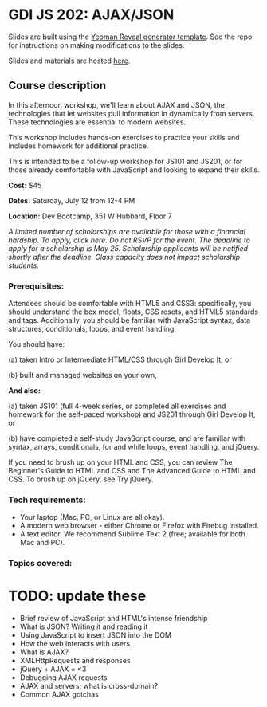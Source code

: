 # GDI JS 202: AJAX/JSON

Slides are built using the [Yeoman Reveal generator template](https://github.com/gdichicago/yeoman_reveal_template). See the repo for instructions on making modifications to the slides.

Slides and materials are hosted [here](http://gdichicago.com/classes/js202/workshop).

## Course description

In this afternoon workshop, we'll learn about AJAX and JSON, the technologies that let websites pull information in dynamically from servers. These technologies are essential to modern websites.

This workshop includes hands-on exercises to practice your skills and includes homework for additional practice.

This is intended to be a follow-up workshop for JS101 and JS201, or for those already comfortable with JavaScript and looking to expand their skills.


**Cost:** $45

**Dates:** Saturday, July 12 from 12-4 PM

**Location:** Dev Bootcamp, 351 W Hubbard, Floor 7

*A limited number of scholarships are available for those with a financial hardship. To apply, click here. Do not RSVP for the event. The deadline to apply for a scholarship is May 25. Scholarship applicants will be notified shortly after the deadline. Class capacity does not impact scholarship students.*


### Prerequisites:

Attendees should be comfortable with HTML5 and CSS3: specifically, you should understand the box model, floats, CSS resets, and HTML5 standards and tags. Additionally, you should be familiar with JavaScript syntax, data structures, conditionals, loops, and event handling.

You should have:

(a) taken Intro or Intermediate HTML/CSS through Girl Develop It, or

(b) built and managed websites on your own,

**And also:**

(a) taken JS101 (full 4-week series, or completed all exercises and homework for the self-paced workshop) and JS201 through Girl Develop It, or

(b) have completed a self-study JavaScript course, and are familiar with syntax, arrays, conditionals, for and while loops, event handling, and jQuery.

If you need to brush up on your HTML and CSS, you can review The Beginner's Guide to HTML and CSS and The Advanced Guide to HTML and CSS. To brush up on jQuery, see Try jQuery.


### Tech requirements:

 - Your laptop (Mac, PC, or Linux are all okay).
 - A modern web browser - either Chrome or Firefox with Firebug installed.
 - A text editor. We recommend Sublime Text 2 (free; available for both Mac and PC).

### Topics covered:

# TODO: update these

 - Brief review of JavaScript and HTML's intense friendship
 - What is JSON? Writing it and reading it
 - Using JavaScript to insert JSON into the DOM
 - How the web interacts with users
 - What is AJAX?
 - XMLHttpRequests and responses
 - jQuery + AJAX = <3
 - Debugging AJAX requests
 - AJAX and servers; what is cross-domain?
 - Common AJAX gotchas
